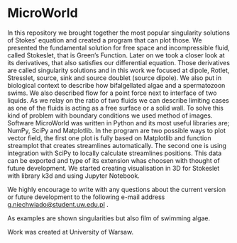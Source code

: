 # MicroWorld
In this repository we brought together the most popular singularity solutions of Stokes’
equation and created a program that can plot those. 
We presented the fundamental solution for free space and incompressible fluid, called Stokeslet, that is Green’s Function. 
Later on we took a closer look at its derivatives, that also satisfies our differential equation.
Those derivatives are called singularity solutions and in this work we focused at dipole, Rotlet,
Stresslet, source, sink and source doublet (source dipole). We also put in biological context to describe how bifalgellated
algae and a spermatozoon swims.
We also described flow for a point force next to interface of two liquids. As we relay on the
ratio of two fluids we can describe limiting cases as one of the fluids is acting as a free surface
or a solid wall. To solve this kind of problem with boundary conditions we used method of
images.
Software MicroWorld was written in Python and its most useful libraries are; NumPy, SciPy
and Matplotlib. In the program are two possible ways to plot vector field, the first one plot
is fully based on Matplotlib and function streamplot that creates streamlines automatically.
The second one is using integration with SciPy to locally calculate streamlines positions. This
data can be exported and type of its extension whas choosen with thought of future development.
We started creating visualisation in 3D for Stokeslet with library k3d and using Jupyter Notebook.

We highly encourage to write with any questions about the current version or future development to the following e-mail address g.niechwiado@student.uw.edu.pl .

As examples are shown singularities but also film of swimming algae.

Work was created at University of Warsaw.
